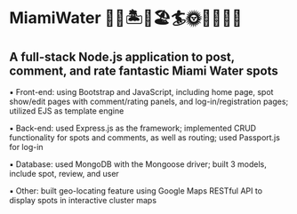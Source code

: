 # MiamiWater 🤿🐠🏝️🐬🏖️🏄🌞🌅⛵🦈🐳
A full-stack Node.js application to post, comment, and rate fantastic Miami Water spots
---
▪ Front-end: using Bootstrap and JavaScript, including home page, spot show/edit pages with comment/rating panels, and log-in/registration pages; utilized EJS as template engine

▪ Back-end: used Express.js as the framework; implemented CRUD functionality for spots and comments, as well as routing; used Passport.js for log-in 

▪ Database: used MongoDB with the Mongoose driver; built 3 models, include spot, review, and user

▪ Other: built geo-locating feature using Google Maps RESTful API to display spots in interactive cluster maps
